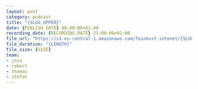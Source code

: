 ```yaml
---
layout: post
category: podcast
title: "{SLUG_UPPER}"
date: {PUBLISH_DATE} 00:00:00+01:00
recording_date: {RECORDING_DATE} 21:00:00+01:00
file_url: "https://s3.eu-central-1.amazonaws.com/feinkost-intenet/{SLUG}.mp3"
file_duration: "{LENGTH}"
file_size: {SIZE}
team:
- josa
- robert
- thomas
- stefan
---
```

